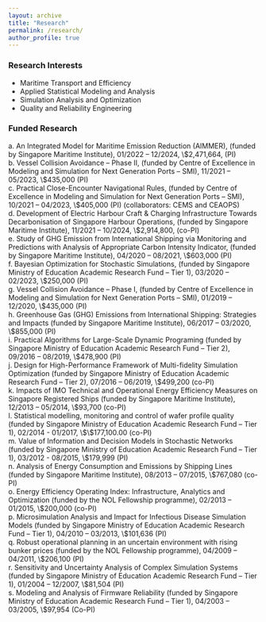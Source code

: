 ```yaml
---
layout: archive
title: "Research"
permalink: /research/
author_profile: true
---
```


<h3> Research Interests </h3>

* Maritime Transport and Efficiency
* Applied Statistical Modeling and Analysis
* Simulation Analysis and Optimization
* Quality and Reliability Engineering

<h3> Funded Research </h3>
a.	An Integrated Model for Maritime Emission Reduction (AIMMER), (funded by Singapore Maritime Institute), 01/2022 – 12/2024, \$2,471,664, (PI)<br>
b.	Vessel Collision Avoidance – Phase II, (funded by Centre of Excellence in Modeling and Simulation for Next Generation Ports – SMI), 11/2021 – 05/2023, \$435,000 (PI) <br>
c.	Practical Close-Encounter Navigational Rules, (funded by Centre of Excellence in Modeling and Simulation for Next Generation Ports – SMI), 10/2021 – 04/2023, \$405,000 (PI) (collaborators: CEMS and CEAOPS)<br>
d.	Development of Electric Harbour Craft & Charging Infrastructure Towards Decarbonisation of Singapore Harbour Operations, (funded by Singapore Maritime Institute), 11/2021 – 10/2024, \$2,914,800, (co-PI) <br>
e.	Study of GHG Emission from International Shipping via Monitoring and Predictions with Analysis of Appropriate Carbon Intensity Indicator, (funded by Singapore Maritime Institute), 04/2020 – 08/2021, \$603,000 (PI)<br>
f.	Bayesian Optimization for Stochastic Simulations, (funded by Singapore Ministry of Education Academic Research Fund – Tier 1), 03/2020 – 02/2023, \$250,000 (PI)<br>
g.	Vessel Collision Avoidance – Phase I, (funded by Centre of Excellence in Modeling and Simulation for Next Generation Ports – SMI), 01/2019 – 12/2020, \$435,000 (PI) <br>
h.	Greenhouse Gas (GHG) Emissions from International Shipping: Strategies and Impacts (funded by Singapore Maritime Institute), 06/2017 – 03/2020, \$855,000 (PI)<br>
i.	Practical Algorithms for Large-Scale Dynamic Programing (funded by Singapore Ministry of Education Academic Research Fund – Tier 2), 09/2016 – 08/2019, \$478,900 (PI)<br>
j.	Design for High-Performance Framework of Multi-fidelity Simulation Optimization (funded by Singapore Ministry of Education Academic Research Fund – Tier 2), 07/2016 – 06/2019, \$499,200 (co-PI)<br>
k.	Impacts of IMO Technical and Operational Energy Efficiency Measures on Singapore Registered Ships (funded by Singapore Maritime Institute), 12/2013 – 05/2014, \$93,700 (co-PI)<br>
l.	Statistical modelling, monitoring and control of wafer profile quality (funded by Singapore Ministry of Education Academic Research Fund – Tier 1), 02/2014 - 01/2017, \$\$177,100.00 (co-PI)<br>
m.	Value of Information and Decision Models in Stochastic Networks (funded by Singapore Ministry of Education Academic Research Fund – Tier 1), 03/2012 - 08/2015, \$179,999 (PI)<br>
n.	Analysis of Energy Consumption and Emissions by Shipping Lines (funded by Singapore Maritime Institute), 08/2013 – 07/2015, \$767,080 (co-PI)<br>
o.	Energy Efficiency Operating Index: Infrastructure, Analytics and Optimization (funded by the NOL Fellowship programme), 02/2013 – 01/2015, \$200,000 (co-PI)<br>
p.	Microsimulation Analysis and Impact for Infectious Disease Simulation Models (funded by Singapore Ministry of Education Academic Research Fund – Tier 1), 04/2010 – 03/2013, \$101,636 (PI)<br>
q.	Robust operational planning in an uncertain environment with rising bunker prices (funded by the NOL Fellowship programme), 04/2009 – 04/2011, \$206,100 (PI)<br>
r.	Sensitivity and Uncertainty Analysis of Complex Simulation Systems (funded by Singapore Ministry of Education Academic Research Fund – Tier 1), 01/2004 – 12/2007, \$81,504 (PI)<br>
s.	Modeling and Analysis of Firmware Reliability (funded by Singapore Ministry of Education Academic Research Fund – Tier 1), 04/2003 – 03/2005, \$97,954 (Co-PI)<br>
